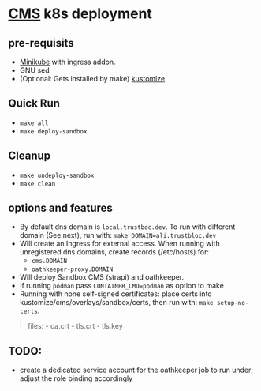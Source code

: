 # [CMS](https://github.com/trustbloc/sandbox) k8s deployment #


## pre-requisits
* [Minikube](https://minikube.sigs.k8s.io/docs/start/) with ingress addon.
* GNU sed
* (Optional: Gets installed by make) [kustomize](https://kubectl.docs.kubernetes.io/installation/kustomize/).

## Quick Run
* `make all`
* `make deploy-sandbox`

## Cleanup
* `make undeploy-sandbox`
* `make clean`

## options and features
* By default dns domain is `local.trustboc.dev`. To run with different domain (See next), run with: `make DOMAIN=ali.trustbloc.dev`
* Will create an Ingress for external access. When running with unregistered dns domains, create records (/etc/hosts) for:
	- `cms.DOMAIN`
	- `oathkeeper-proxy.DOMAIN`
* Will deploy Sandbox CMS (strapi) and oathkeeper.
* if running `podman` pass `CONTAINER_CMD=podman` as option to make
* Running with none self-signed certificates: place certs into kustomize/cms/overlays/sandbox/certs, then run with: `make setup-no-certs`.
>files:
	- ca.crt
	- tls.crt
	- tls.key

## TODO:
* create a dedicated service account for the oathkeeper job to run under; adjust the role binding accordingly
